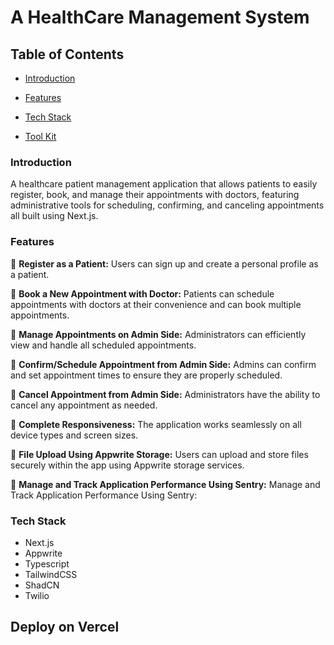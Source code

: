 # A HealthCare Management System

## Table of Contents
- [Introduction](#introduction)

- [Features](#features)

- [Tech Stack](#tech-stack)

- [Tool Kit](#tool-kit)

### Introduction
A healthcare patient management application that allows patients to easily register, book, and manage their appointments with doctors, featuring administrative tools for scheduling, confirming, and canceling appointments all built using Next.js.

### Features
🚀 **Register as a Patient:** Users can sign up and create a personal profile as a patient.

🚀 **Book a New Appointment with Doctor:** Patients can schedule appointments with doctors at their convenience and can book multiple appointments.

🚀 **Manage Appointments on Admin Side:** Administrators can efficiently view and handle all scheduled appointments.

🚀 **Confirm/Schedule Appointment from Admin Side:** Admins can confirm and set appointment times to ensure they are properly scheduled.

🚀 **Cancel Appointment from Admin Side:** Administrators have the ability to cancel any appointment as needed.

🚀 **Complete Responsiveness:** The application works seamlessly on all device types and screen sizes.

🚀 **File Upload Using Appwrite Storage:** Users can upload and store files securely within the app using Appwrite storage services.

🚀 **Manage and Track Application Performance Using Sentry:** Manage and Track Application Performance Using Sentry:

### Tech Stack
- Next.js
- Appwrite
- Typescript
- TailwindCSS
- ShadCN
- Twilio




## Deploy on Vercel

